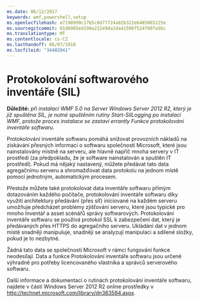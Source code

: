 ```yaml
---
ms.date: 06/12/2017
keywords: wmf,powershell,setup
ms.openlocfilehash: e7198999c17b5c0d77724a82b322e6485065225e
ms.sourcegitcommit: 01d6985ed190a222e9da1da41596f524f607a5bc
ms.translationtype: MT
ms.contentlocale: cs-CZ
ms.lasthandoff: 06/07/2018
ms.locfileid: "34482841"
---
```

# <a name="software-inventory-logging-sil"></a>Protokolování softwarového inventáře (SIL)

**Důležité:** *při instalaci WMF 5.0 na Server Windows Server 2012 R2, který je již spuštěna SIL, je nutné spuštěním rutiny Start-SilLogging po instalaci WMF, protože proces instalace se zastaví errantly Funkce protokolování inventáře softwaru.*

Protokolování inventáře softwaru pomáhá snižovat provozních nákladů na získávání přesných informací o softwaru společnosti Microsoft, které jsou nainstalovány místně na serveru, ale hlavně napříč mnoha servery v IT prostředí (za předpokladu, že je software nainstalován a spuštěn IT prostředí). Pokud má nějaký nastavený, můžete předávat tato data agregačnímu serveru a shromažďovat data protokolu na jednom místě pomocí jednotným, automatickým procesem.

Přestože můžete také protokolovat data inventáře softwaru přímým dotazováním každého počítače, protokolování inventáře softwaru díky využití architektury předávání (přes síť) iniciované na každém serveru umožňuje předcházet problémy zjišťování serveru, které jsou typické pro mnoho Inventář a asset scénářů správy softwarových. Protokolování inventáře softwaru se používá protokol SSL k zabezpečení dat, který je předávaných přes HTTPS do agregačního serveru. Ukládání dat v jednom místě snadněji manipuluje, snadněji se analyzují manipulaci a sdílené složky, pokud je to nezbytné.

Žádná tato data se společnosti Microsoft v rámci fungování funkce neodesílají. Data a funkce Protokolování inventáře softwaru jsou určené výhradně pro potřeby licencovaného vlastníka a správců serverového softwaru.

Další informace a dokumentaci o rutinách protokolování inventáře softwaru, najdete v části Windows Server 2012 R2 online prostředky v <http://technet.microsoft.com/library/dn383584.aspx>.
